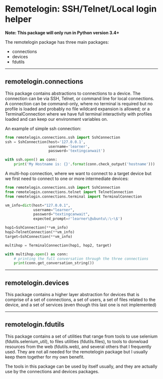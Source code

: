 Remotelogin: SSH/Telnet/Local login helper
==========================================

**Note: This package will only run in Python version 3.4+**

The remotelogin package has three main packages:

- connections
- devices
- fdutils

------
## remotelogin.connections
This package contains abstractions to connections to a device.
The connection can be via SSH, Telnet, or command line for local connections.
A connection can be command-only, where no terminal is required but
no profile is loaded and probably no file wildcard expansion is allowed;
or a TerminalConnection where we have full terminal interactivity with profiles
loaded and can keep our environment variables on.


An example of simple ssh connection:

``` python
from remotelogin.connections.ssh import SshConnection
ssh = SshConnection(host='127.0.0.1',
                    username='learner',
                    password='textingcanwait')

with ssh.open() as conn:
    print('My Hostname is: {}'.format(conn.check_output('hostname')))
```        

A multi-hop connection, where we want to connect to a target device but
 we first need to connect to one or more intermediate devices:

``` python
from remotelogin.connections.ssh import SshConnection
from remotelogin.connections.telnet import TelnetConnection
from remotelogin.connections.terminal import TerminalConnection

vm_info=dict(host="127.0.0.1",
             username="learner",
             password="textingcanwait",
             expected_prompt=r'learner\@ubuntu\:\~\$')

hop1=SshConnection(**vm_info)
hop2=TelnetConnection(**vm_info)
target=SshConnection(**vm_info)

multihop = TerminalConnection(hop1, hop2, target)

with multihop.open() as conn:
    # printing the full conversation through the three connections 
    print(conn.get_conversation_string())

```

------

## remotelogin.devices
This package contains a higher layer abstraction for devices that is
comprise of a set of connections, a set of users, a set of files related
to the device, and a set of services (even though this last one is not implemented)

------

## remotelogin.fdutils
This package contains a set of utilities that range from tools to use selenium (fdutils.selenium_util),
to files utilities (fdutils.files), to tools to donwload resources from the web (fdutils.web),
and several others that I frequently used.  They are not all needed for
the remotelogin package but I usually keep them together for my own benefit.

The tools in this package can be used by itself usually,
and they are actually use by the connections and devices packages.